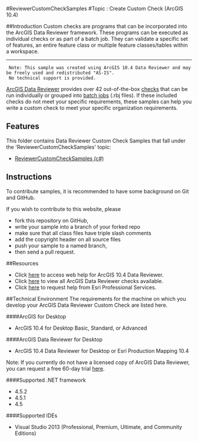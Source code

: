 #ReviewerCustomCheckSamples
#Topic : Create Custom Check (ArcGIS 10.4)

##Introduction
Custom checks are programs that can be incorporated into the ArcGIS Data Reviewer framework. These programs can be executed as individual checks or as part of a batch job. They can validate a specific set of features, an entire feature class or multiple feature classes/tables within a workspace.

----------
     Note: This sample was created using ArcGIS 10.4 Data Reviewer and may be freely used and redistributed "AS-IS". 
     No technical support is provided.

[ArcGIS Data Reviewer](http://www.esri.com/software/arcgis/extensions/arcgis-data-reviewer/index.html) provides over 42 out-of-the-box [checks](http://desktop.arcgis.com/en/arcmap/latest/extensions/data-reviewer/checks-in-data-reviewer.htm) that can be run individually or grouped into [batch jobs](http://desktop.arcgis.com/en/arcmap/latest/extensions/data-reviewer/batch-jobs-and-data-reviewer.htm) (.rbj files). If these included checks do not meet your specific requirements, these samples can help you write a custom check to meet your specific organization requirements.

## Features

This folder contains Data Reviewer Custom Check Samples that fall under the 'ReviewerCustomCheckSamples' topic:

* [ReviewerCustomCheckSamples (c#)](https://github.com/dheerajv/ReviewerCustomCheckSamples)  


## Instructions

To contribute samples, it is recommended to have some background on Git and GitHub. 

If you wish to contribute to this website, please  
* fork this repository on GitHub,  
* write your sample into a branch of your forked repo  
 * make sure that all class files have triple slash comments  
 * add the copyright header on all source files  
* push your sample to a named branch, 
* then send a pull request.

##Resources
* Click [here](http://desktop.arcgis.com/en/arcmap/latest/extensions/data-reviewer/what-is-data-reviewer.htm) to access web help for ArcGIS 10.4 Data Reviewer.
* Click [here](http://desktop.arcgis.com/en/arcmap/latest/extensions/data-reviewer/pdf/Reviewer_check_poster.pdf) to view all ArcGIS Data Reviewer checks available.
* Click [here](http://www.esri.com/services/professional-services/request-services) to request help from Esri Professional Services.

##Technical Environment
The requirements for the machine on which you develop your ArcGIS Data Reviewer Custom Check are listed here.

####ArcGIS for Desktop

* ArcGIS 10.4 for Desktop Basic, Standard, or Advanced

####ArcGIS Data Reviewer for Desktop

* ArcGIS 10.4 Data Reviewer for Desktop or Esri Production Mapping 10.4

Note: If you currently do not have a licensed copy of ArcGIS Data Reviewer, you can request a free 60-day trial [here](http://www.esri.com/apps/products/offers/mapping/index.cfm?prd=reviewer).

####Supported .NET framework

* 4.5.2 
* 4.5.1 
* 4.5 

####Supported IDEs

* Visual Studio 2013 (Professional, Premium, Ultimate, and Community Editions) 



